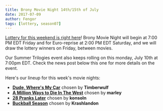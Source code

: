 ```yaml
---
title: Brony Movie Night 14th/15th of July
date: 2017-07-09
author: Fengor
tags: [lottery, season07]
---
```

[Lottery for this weekend is right here][lotto]! Brony Movie Night will begin at 7:00 PM EDT Friday and for Euro-reprise at 2:00 PM EDT Saturday, and we will draw the lottery winners on Friday, between movies.

Our Summer Trilogies event also keeps rolling on this monday, July 10th at 7:00pm EDT. Check the news post below this one for more details on the event.

Here's our lineup for this week's movie nights:

 - **[Dude, Where's My Car][m1]** chosen by **Timberwulf**
 - **[A Million Ways to Die In The West][m2]** chosen by **marley**
 - **[28 Pranks Later][p1]** chosen by **konsoln**
 - **[Buckball Season][p2]** chosen by **Krashlandon**
 
[m1]: http://www.imdb.com/title/tt0242423/
[m2]: http://www.imdb.com/title/tt2557490/
[p1]: http://www.imdb.com/title/tt5524274/
[p2]: http://www.imdb.com/title/tt5524280/
[lotto]: https://bronystate.typeform.com/to/jj6RZi
